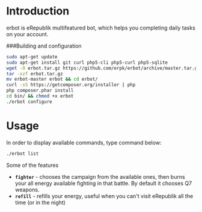 Introduction
=====
erbot is eRepublik multifeatured bot, which helps you completing daily tasks on your account.

###Building and configuration
```bash
sudo apt-get update
sudo apt-get install git curl php5-cli php5-curl php5-sqlite
wget -O erbot.tar.gz https://github.com/erpk/erbot/archive/master.tar.gz
tar -xzf erbot.tar.gz
mv erbot-master erbot && cd erbot/
curl -sS https://getcomposer.org/installer | php
php composer.phar install
cd bin/ && chmod +x erbot
./erbot configure
```
Usage
=====
In order to display available commands, type command below:
```bash
./erbot list
```

Some of the features
* **`fighter`** - chooses the campaign from the available ones, then burns your all energy available fighting in that battle.  By default it chooses Q7 weapons.
* **`refill`** - refills your energy, useful when you can't visit eRepublik all the time (or in the night)
